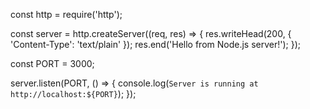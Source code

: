 const http = require('http');

const server = http.createServer((req, res) => {
  res.writeHead(200, { 'Content-Type': 'text/plain' });
  res.end('Hello from Node.js server!');
});

const PORT = 3000;

server.listen(PORT, () => {
  console.log(`Server is running at http://localhost:${PORT}`);
});
